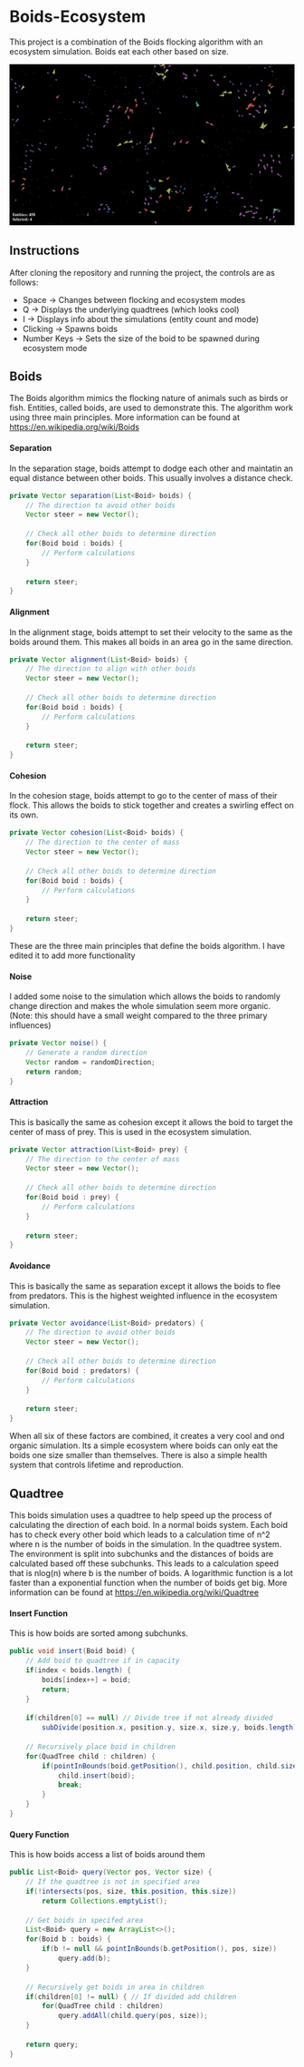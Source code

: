 # Boids-Ecosystem
This project is a combination of the Boids flocking algorithm with an ecosystem simulation. Boids eat each other based on size.

![Boids Ecosystem Demo](https://github.com/BricksAndPieces/Boids-Ecosystem/raw/master/images/Demo.gif)

## Instructions
After cloning the repository and running the project, the controls are as follows:
- Space  -> Changes between flocking and ecosystem modes
- Q -> Displays the underlying quadtrees (which looks cool)
- I -> Displays info about the simulations (entity count and mode)
- Clicking -> Spawns boids
- Number Keys -> Sets the size of the boid to be spawned during ecosystem mode

## Boids
The Boids algorithm mimics the flocking nature of animals such as birds or fish. Entities, called boids, are used to demonstrate this. The algorithm work using three main principles.
More information can be found at https://en.wikipedia.org/wiki/Boids

#### Separation
In the separation stage, boids attempt to dodge each other and maintatin an equal distance between other boids. This usually involves a distance check.
```java
private Vector separation(List<Boid> boids) {
    // The direction to avoid other boids
    Vector steer = new Vector();
    
    // Check all other boids to determine direction
    for(Boid boid : boids) {
        // Perform calculations
    }
    
    return steer;
}
```

#### Alignment
In the alignment stage, boids attempt to set their velocity to the same as the boids around them. This makes all boids in an area go in the same direction.
```java
private Vector alignment(List<Boid> boids) {
    // The direction to align with other boids
    Vector steer = new Vector();
    
    // Check all other boids to determine direction
    for(Boid boid : boids) {
        // Perform calculations
    }
    
    return steer;
}
```

#### Cohesion
In the cohesion stage, boids attempt to go to the center of mass of their flock. This allows the boids to stick together and creates a swirling effect on its own.
```java
private Vector cohesion(List<Boid> boids) {
    // The direction to the center of mass
    Vector steer = new Vector();
    
    // Check all other boids to determine direction
    for(Boid boid : boids) {
        // Perform calculations
    }
    
    return steer;
}
```

These are the three main principles that define the boids algorithm. I have edited it to add more functionality

#### Noise
I added some noise to the simulation which allows the boids to randomly change direction and makes the whole simulation seem more organic. (Note: this should have a small weight compared to the three primary influences)
```java
private Vector noise() {
    // Generate a random direction
    Vector random = randomDirection;
    return random;
}
```

#### Attraction
This is basically the same as cohesion except it allows the boid to target the center of mass of prey. This is used in the ecosystem simulation.
```java
private Vector attraction(List<Boid> prey) {
    // The direction to the center of mass
    Vector steer = new Vector();
    
    // Check all other boids to determine direction
    for(Boid boid : prey) {
        // Perform calculations
    }
    
    return steer;
}
```

#### Avoidance
This is basically the same as separation except it allows the boids to flee from predators. This is the highest weighted influence in the ecosystem simulation.
```java
private Vector avoidance(List<Boid> predators) {
    // The direction to avoid other boids
    Vector steer = new Vector();
    
    // Check all other boids to determine direction
    for(Boid boid : predators) {
        // Perform calculations
    }
    
    return steer;
}
```

When all six of these factors are combined, it creates a very cool and ond organic simulation. Its a simple ecosystem where boids can only eat the boids one size smaller than themselves. There is also a simple health system that controls lifetime and reproduction.

## Quadtree
This boids simulation uses a quadtree to help speed up the process of calculating the direction of each boid. In a normal boids system. Each boid has to check every other boid which leads to a calculation time of n^2 where n is the number of boids in the simulation. In the quadtree system. The environment is split into subchunks and the distances of boids are calculated based off these subchunks. This leads to a calculation speed that is nlog(n) where b is the number of boids. A logarithmic function is a lot faster than a exponential function when the number of boids get big. 
More information can be found at https://en.wikipedia.org/wiki/Quadtree

#### Insert Function
This is how boids are sorted among subchunks.
```java
public void insert(Boid boid) {
    // Add boid to quadtree if in capacity
    if(index < boids.length) {
        boids[index++] = boid;
        return;
    }
    
    if(children[0] == null) // Divide tree if not already divided
        subDivide(position.x, position.y, size.x, size.y, boids.length);
    
    // Recursively place boid in children
    for(QuadTree child : children) {
        if(pointInBounds(boid.getPosition(), child.position, child.size)) {
            child.insert(boid);
            break;
        }
    }
}
```

#### Query Function
This is how boids access a list of boids around them
```java
public List<Boid> query(Vector pos, Vector size) {
    // If the quadtree is not in specified area
    if(!intersects(pos, size, this.position, this.size))
        return Collections.emptyList();
    
    // Get boids in specifed area
    List<Boid> query = new ArrayList<>();
    for(Boid b : boids) {
        if(b != null && pointInBounds(b.getPosition(), pos, size))
            query.add(b);
    }
    
    // Recursively get boids in area in children
    if(children[0] != null) { // If divided add children
        for(QuadTree child : children)
            query.addAll(child.query(pos, size));
    }
        
    return query;
}
```